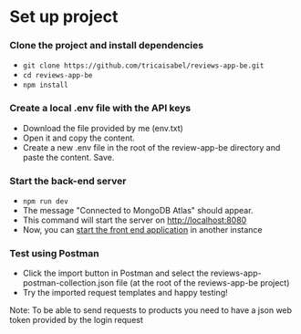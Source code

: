 # Set up project 

### Clone the project and install dependencies
- `git clone https://github.com/tricaisabel/reviews-app-be.git`
- `cd reviews-app-be`
- `npm install`

### Create a local .env file with the API keys
- Download the file provided by me (env.txt)
- Open it and copy the content.
- Create a new .env file in the root of the review-app-be directory and paste the content. Save.

### Start the back-end server
- `npm run dev`
- The message "Connected to MongoDB Atlas" should appear.
- This command will start the server on [http://localhost:8080](http://localhost:8080)
- Now, you can [start the front end application](https://github.com/tricaisabel/reviews-app-fe) in another instance

### Test using Postman
- Click the import button in Postman and select the reviews-app-postman-collection.json file (at the root of the reviews-app-be project)
- Try the imported request templates and happy testing!

Note: To be able to send requests to products you need to have a json web token provided by the login request
